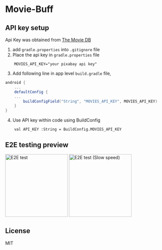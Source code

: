 # Movie-Buff

## API key setup
Api Key was obtained from [The Movie DB](https://developers.themoviedb.org/)
1. add `gradle.properties` into `.gitignore` file
2. Place the api key in `gradle.properties` file
```
    MOVIES_API_KEY="your pixabay api key"
```
3. Add following line in app level `build.gradle` file,
```gradle
android {
    ...
    defaultConfig {
    ...
        buildConfigField("String", "MOVIES_API_KEY", MOVIES_API_KEY)
    }
}
```
4. Use API key within code using BuildConfig
```
    val API_KEY :String = BuildConfig.MOVIES_API_KEY
 ```

## E2E testing preview
<img src="e2eTestPreview/untitled.gif" alt="E2E test" title="E2E test" width="200"/>

<img src="e2eTestPreview/slowVersion.gif" alt="E2E test (Slow speed)" title="E2E test" width="200"/>

## License

MIT
